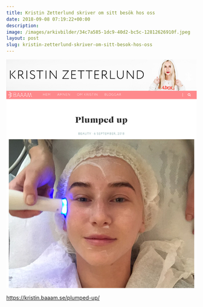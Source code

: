 ```yaml
---
title: Kristin Zetterlund skriver om sitt besök hos oss
date: 2018-09-08 07:19:22+00:00
description:
image: /images/arkivbilder/34c7a585-1dc9-40d2-bc5c-12812626910f.jpeg
layout: post
slug: kristin-zetterlund-skriver-om-sitt-besok-hos-oss
---
```


[![34C7A585-1DC9-40D2-BC5C-12812626910F](/images/arkivbilder/34c7a585-1dc9-40d2-bc5c-12812626910f.jpeg?w=1710)](https://kristin.baaam.se/plumped-up/)


https://kristin.baaam.se/plumped-up/

